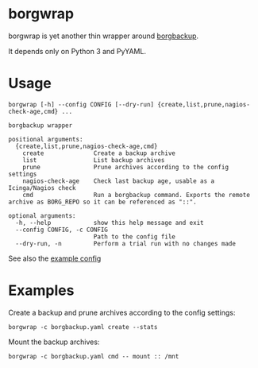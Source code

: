 # borgwrap

borgwrap is yet another thin wrapper around [borgbackup](https://github.com/borgbackup/borg).

It depends only on Python 3 and PyYAML.


# Usage

```
borgwrap [-h] --config CONFIG [--dry-run] {create,list,prune,nagios-check-age,cmd} ...

borgbackup wrapper

positional arguments:
  {create,list,prune,nagios-check-age,cmd}
    create              Create a backup archive
    list                List backup archives
    prune               Prune archives according to the config settings
    nagios-check-age    Check last backup age, usable as a Icinga/Nagios check
    cmd                 Run a borgbackup command. Exports the remote archive as BORG_REPO so it can be referenced as "::".

optional arguments:
  -h, --help            show this help message and exit
  --config CONFIG, -c CONFIG
                        Path to the config file
  --dry-run, -n         Perform a trial run with no changes made
```

See also the [example config](borgbackup.yml)


# Examples

Create a backup and prune archives according to the config settings:

```
borgwrap -c borgbackup.yaml create --stats
```

Mount the backup archives:

```
borgwrap -c borgbackup.yaml cmd -- mount :: /mnt
```
